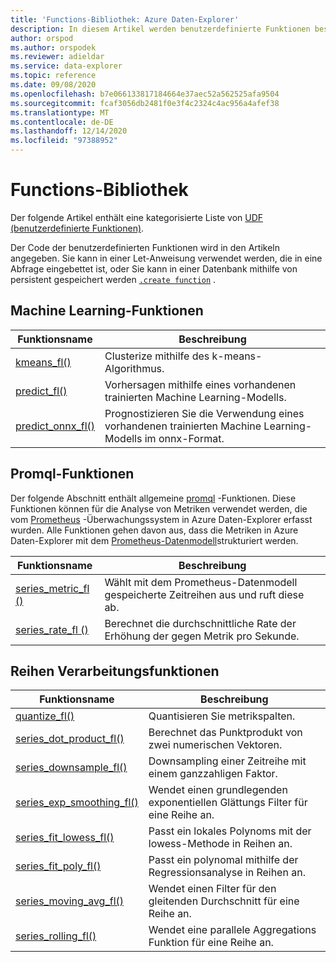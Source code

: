 ```yaml
---
title: 'Functions-Bibliothek: Azure Daten-Explorer'
description: In diesem Artikel werden benutzerdefinierte Funktionen beschrieben, mit denen die Funktionen von Azure Daten-Explorer erweitert werden.
author: orspod
ms.author: orspodek
ms.reviewer: adieldar
ms.service: data-explorer
ms.topic: reference
ms.date: 09/08/2020
ms.openlocfilehash: b7e066133817184664e37aec52a562525afa9504
ms.sourcegitcommit: fcaf3056db2481f0e3f4c2324c4ac956a4afef38
ms.translationtype: MT
ms.contentlocale: de-DE
ms.lasthandoff: 12/14/2020
ms.locfileid: "97388952"
---
```

# <a name="functions-library"></a>Functions-Bibliothek

Der folgende Artikel enthält eine kategorisierte Liste von [UDF (benutzerdefinierte Funktionen)](../query/functions/user-defined-functions.md).

Der Code der benutzerdefinierten Funktionen wird in den Artikeln angegeben.  Sie kann in einer Let-Anweisung verwendet werden, die in eine Abfrage eingebettet ist, oder Sie kann in einer Datenbank mithilfe von persistent gespeichert werden [`.create function`](../management/create-function.md) .

## <a name="machine-learning-functions"></a>Machine Learning-Funktionen

|Funktionsname     |Beschreibung                                          |
|-------------------------|--------------------------------------------------------|
|[kmeans_fl()](kmeans-fl.md)|Clusterize mithilfe des k-means-Algorithmus. |
|[predict_fl()](predict-fl.md)|Vorhersagen mithilfe eines vorhandenen trainierten Machine Learning-Modells. |
|[predict_onnx_fl()](predict-onnx-fl.md)| Prognostizieren Sie die Verwendung eines vorhandenen trainierten Machine Learning-Modells im onnx-Format. |

## <a name="promql-functions"></a>Promql-Funktionen

Der folgende Abschnitt enthält allgemeine [promql](https://prometheus.io/docs/prometheus/latest/querying/basics/) -Funktionen. Diese Funktionen können für die Analyse von Metriken verwendet werden, die vom [Prometheus](https://prometheus.io/) -Überwachungssystem in Azure Daten-Explorer erfasst wurden. Alle Funktionen gehen davon aus, dass die Metriken in Azure Daten-Explorer mit dem [Prometheus-Datenmodell](https://prometheus.io/docs/concepts/data_model/)strukturiert werden.


|Funktionsname     |Beschreibung                                          |
|-------------------------|--------------------------------------------------------|
|[series_metric_fl ()](series-metric-fl.md)|Wählt mit dem Prometheus-Datenmodell gespeicherte Zeitreihen aus und ruft diese ab. |
|[series_rate_fl ()](series-rate-fl.md)|Berechnet die durchschnittliche Rate der Erhöhung der gegen Metrik pro Sekunde. |

## <a name="series-processing-functions"></a>Reihen Verarbeitungsfunktionen

|Funktionsname     |Beschreibung                                          |
|-------------------------|--------------------------------------------------------|
|[quantize_fl()](quantize-fl.md)|Quantisieren Sie metrikspalten. |
|[series_dot_product_fl()](series-dot-product-fl.md)|Berechnet das Punktprodukt von zwei numerischen Vektoren. |
|[series_downsample_fl()](series-downsample-fl.md)|Downsampling einer Zeitreihe mit einem ganzzahligen Faktor. |
|[series_exp_smoothing_fl()](series-exp-smoothing-fl.md)|Wendet einen grundlegenden exponentiellen Glättungs Filter für eine Reihe an. |
|[series_fit_lowess_fl()](series-fit-lowess-fl.md)|Passt ein lokales Polynoms mit der lowess-Methode in Reihen an. |
|[series_fit_poly_fl()](series-fit-poly-fl.md)|Passt ein polynomal mithilfe der Regressionsanalyse in Reihen an. |
|[series_moving_avg_fl()](series-moving-avg-fl.md)|Wendet einen Filter für den gleitenden Durchschnitt für eine Reihe an. |
|[series_rolling_fl()](series-rolling-fl.md)|Wendet eine parallele Aggregations Funktion für eine Reihe an. |
